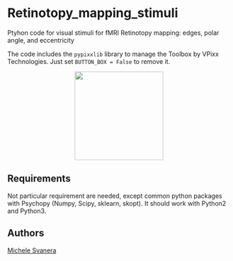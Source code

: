 # Retinotopy_mapping_stimuli

Ptyhon code for visual stimuli for fMRI Retinotopy mapping: edges, polar angle, and eccentricity 

The code includes the `pypixxlib` library to manage the Toolbox by VPixx Technologies.
Just set `BUTTON_BOX = False` to remove it.

<p align="center">

<img src="https://github.com/rockNroll87q/Retinotopy_mapping_stimuli/blob/master/examples/eccentricity.gif" width="200" height="200" />

</p>


## Requirements

Not particular requirement are needed, except common python packages with Psychopy (Numpy, Scipy, sklearn, skopt).
It should work with Python2 and Python3.

## Authors

[Michele Svanera](https://github.com/rockNroll87q)




